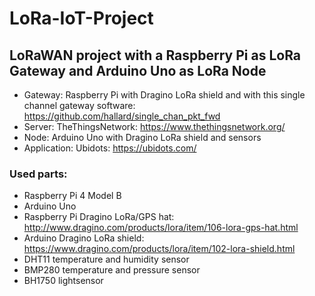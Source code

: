 # LoRa-IoT-Project

## LoRaWAN project with a Raspberry Pi as LoRa Gateway and Arduino Uno as LoRa Node

- Gateway: Raspberry Pi with Dragino LoRa shield and with this single channel gateway software: https://github.com/hallard/single_chan_pkt_fwd
- Server: TheThingsNetwork: https://www.thethingsnetwork.org/
- Node: Arduino Uno with Dragino LoRa shield and sensors
- Application: Ubidots: https://ubidots.com/

### Used parts:
- Raspberry Pi 4 Model B
- Arduino Uno
- Raspberry Pi Dragino LoRa/GPS hat: http://www.dragino.com/products/lora/item/106-lora-gps-hat.html
- Arduino Dragino LoRa shield: https://www.dragino.com/products/lora/item/102-lora-shield.html
- DHT11 temperature and humidity sensor
- BMP280 temperature and pressure sensor
- BH1750 lightsensor
